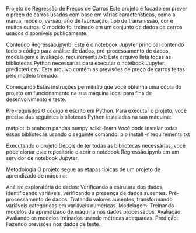 Projeto de Regressão de Preços de Carros
Este projeto é focado em prever o preço de carros usados com base em várias características, como a marca, modelo, versão, ano de fabricação, tipo de transmissão, cor e muitos outros. O modelo foi treinado em um conjunto de dados de carros usados disponíveis publicamente.

Conteúdo
Regressão.ipynb: Este é o notebook Jupyter principal contendo todo o código para análise de dados, pré-processamento de dados, modelagem e avaliação.
requirements.txt: Este arquivo lista todas as bibliotecas Python necessárias para executar o notebook Jupyter.
predicted.csv: Este arquivo contém as previsões de preço de carros feitas pelo modelo treinado.

Começando
Estas instruções permitirão que você obtenha uma cópia do projeto em funcionamento na sua máquina local para fins de desenvolvimento e teste.

Pré-requisitos
O código é escrito em Python. Para executar o projeto, você precisa das seguintes bibliotecas Python instaladas na sua máquina:

matplotlib
seaborn
pandas
numpy
scikit-learn
Você pode instalar todas essas bibliotecas usando o seguinte comando:
pip install -r requirements.txt

Executando o projeto
Depois de ter todas as bibliotecas necessárias, você pode clonar este repositório e abrir o notebook Regressão.ipynb em um servidor de notebook Jupyter.

Metodologia
O projeto segue as etapas típicas de um projeto de aprendizado de máquina:

Análise exploratória de dados: Verificando a estrutura dos dados, identificando variáveis, verificando a presença de dados ausentes.
Pré-processamento de dados: Tratando valores ausentes, transformando variáveis categóricas em variáveis numéricas.
Modelagem: Treinando modelos de aprendizado de máquina nos dados processados.
Avaliação: Avaliando os modelos treinados usando métricas adequadas.
Predição: Fazendo previsões nos dados de teste.